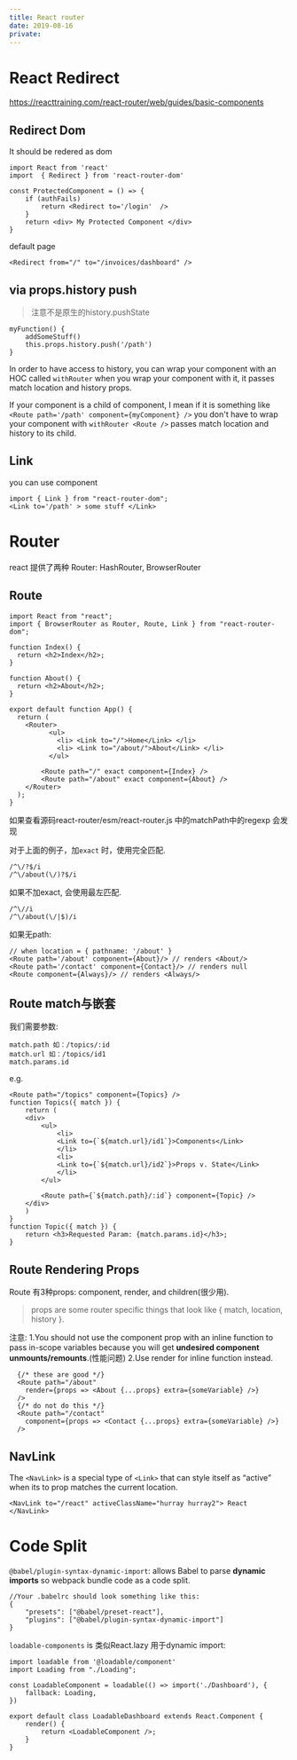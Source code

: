 ```yaml
---
title: React router
date: 2019-08-16
private:
---
```

# React Redirect
https://reacttraining.com/react-router/web/guides/basic-components

## Redirect Dom
It should be redered as dom 

    import React from 'react'
    import  { Redirect } from 'react-router-dom'

    const ProtectedComponent = () => {
        if (authFails)
            return <Redirect to='/login'  />
        }
        return <div> My Protected Component </div>
    }

default page

    <Redirect from="/" to="/invoices/dashboard" />

## via props.history push
> 注意不是原生的history.pushState


    myFunction() {
        addSomeStuff()
        this.props.history.push('/path')
    }

In order to have access to history, you can wrap your component with an HOC called `withRouter` when you wrap your component with it, it passes match location and history props. 

If your component is a child of <Route /> component, I mean if it is something like `<Route path='/path' component={myComponent} />` you don't have to wrap your component with `withRouter <Route />` passes match location and history to its child.

## Link
you can use <Link /> component

    import { Link } from "react-router-dom";
    <Link to='/path' > some stuff </Link>

# Router
react 提供了两种 Router: HashRouter, BrowserRouter

## Route

    import React from "react";
    import { BrowserRouter as Router, Route, Link } from "react-router-dom";

    function Index() {
      return <h2>Index</h2>;
    }

    function About() {
      return <h2>About</h2>;
    }

    export default function App() {
      return (
        <Router>
              <ul>
                <li> <Link to="/">Home</Link> </li>
                <li> <Link to="/about/">About</Link> </li>
              </ul>

            <Route path="/" exact component={Index} />
            <Route path="/about" exact component={About} />
        </Router>
      );
    }

如果查看源码react-router/esm/react-router.js 中的matchPath中的regexp 会发现

对于上面的例子，加`exact` 时，使用完全匹配. 


    /^\/?$/i
    /^\/about(\/)?$/i

如果不加exact, 会使用最左匹配. 

    /^\//i
    /^\/about(\/|$)/i

如果无path:

    // when location = { pathname: '/about' }
    <Route path='/about' component={About}/> // renders <About/>
    <Route path='/contact' component={Contact}/> // renders null
    <Route component={Always}/> // renders <Always/>

## Route match与嵌套
我们需要参数:

    match.path 如：/topics/:id
    match.url 如：/topics/id1
    match.params.id 

e.g.

    <Route path="/topics" component={Topics} />
    function Topics({ match }) {
        return (
        <div>
            <ul>
                <li>
                <Link to={`${match.url}/id1`}>Components</Link>
                </li>
                <li>
                <Link to={`${match.url}/id2`}>Props v. State</Link>
                </li>
            </ul>

            <Route path={`${match.path}/:id`} component={Topic} />
        </div>
        )
    }
    function Topic({ match }) {
        return <h3>Requested Param: {match.params.id}</h3>;
    }

## Route Rendering Props
Route 有3种props: component, render, and children(很少用). 
> props are some router specific things that look like { match, location, history }.

注意:
1.You should not use the component prop with an inline function to pass in-scope variables because you will get **undesired component unmounts/remounts**.(性能问题)
2.Use render for inline function instead.

      {/* these are good */}
      <Route path="/about"
        render={props => <About {...props} extra={someVariable} />}
      />
      {/* do not do this */}
      <Route path="/contact"
        component={props => <Contact {...props} extra={someVariable} />}
      />

## NavLink
The `<NavLink>` is a special type of `<Link>` that can style itself as “active” when its to prop matches the current location.

    <NavLink to="/react" activeClassName="hurray hurray2"> React </NavLink>

# Code Split
 `@babel/plugin-syntax-dynamic-import`: allows Babel to parse **dynamic imports** 
so webpack  bundle code as a code split. 

    //Your .babelrc should look something like this:
    {
        "presets": ["@babel/preset-react"],
        "plugins": ["@babel/plugin-syntax-dynamic-import"]
    }

`loadable-components` is 类似React.lazy 用于dynamic import:

    import loadable from '@loadable/component'
    import Loading from "./Loading";

    const LoadableComponent = loadable(() => import('./Dashboard'), {
        fallback: Loading,
    })

    export default class LoadableDashboard extends React.Component {
        render() {
            return <LoadableComponent />;
        }
    }